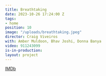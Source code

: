 ```yaml
---
title: Breathtaking
date: 2023-10-26 17:24:00 Z
tags:
- home
position: 10
image: "/uploads/breathtaking.jpeg"
director: Craig Viveiros
with: Amber Muldoon, Bhav Joshi, Donna Banya
video: 911243099
is-in-production: 
layout: project
---
```


[IMDb](https://www.imdb.com/title/tt28509857/?ref_=nv_sr_srsg_0_tt_8_nm_0_q_breathta)